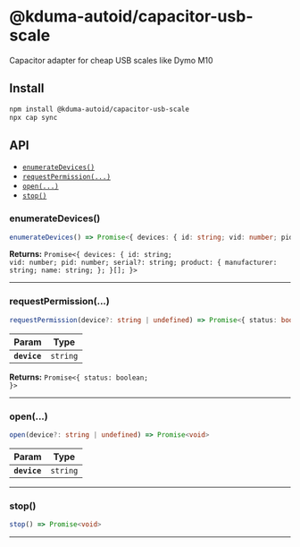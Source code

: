 # @kduma-autoid/capacitor-usb-scale

Capacitor adapter for cheap USB scales like Dymo M10

## Install

```bash
npm install @kduma-autoid/capacitor-usb-scale
npx cap sync
```

## API

<docgen-index>

* [`enumerateDevices()`](#enumeratedevices)
* [`requestPermission(...)`](#requestpermission)
* [`open(...)`](#open)
* [`stop()`](#stop)

</docgen-index>

<docgen-api>
<!--Update the source file JSDoc comments and rerun docgen to update the docs below-->

### enumerateDevices()

```typescript
enumerateDevices() => Promise<{ devices: { id: string; vid: number; pid: number; serial?: string; product: { manufacturer: string; name: string; }; }[]; }>
```

**Returns:** <code>Promise&lt;{ devices: { id: string; vid: number; pid: number; serial?: string; product: { manufacturer: string; name: string; }; }[]; }&gt;</code>

--------------------


### requestPermission(...)

```typescript
requestPermission(device?: string | undefined) => Promise<{ status: boolean; }>
```

| Param        | Type                |
| ------------ | ------------------- |
| **`device`** | <code>string</code> |

**Returns:** <code>Promise&lt;{ status: boolean; }&gt;</code>

--------------------


### open(...)

```typescript
open(device?: string | undefined) => Promise<void>
```

| Param        | Type                |
| ------------ | ------------------- |
| **`device`** | <code>string</code> |

--------------------


### stop()

```typescript
stop() => Promise<void>
```

--------------------

</docgen-api>
